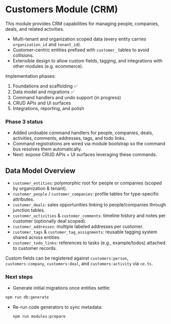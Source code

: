 # Customers Module (CRM)

This module provides CRM capabilities for managing people, companies, deals, and related activities.

- Multi-tenant and organization scoped data (every entity carries `organization_id` and `tenant_id`).
- Customer-centric entities prefixed with `customer_` tables to avoid collisions.
- Extensible design to allow custom fields, tagging, and integrations with other modules (e.g. ecommerce).

Implementation phases:
1. Foundations and scaffolding ✅
2. Data model and migrations ✅
3. Command handlers and undo support (in progress)
4. CRUD APIs and UI surfaces
5. Integrations, reporting, and polish

### Phase 3 status

- Added undoable command handlers for people, companies, deals, activities, comments, addresses, tags, and todo links.
- Command registrations are wired via module bootstrap so the command bus resolves them automatically.
- Next: expose CRUD APIs + UI surfaces leveraging these commands.

## Data Model Overview

- `customer_entities`: polymorphic root for people or companies (scoped by organization & tenant).
- `customer_people` / `customer_companies`: profile tables for type-specific attributes.
- `customer_deals`: sales opportunities linking to people/companies through junction tables.
- `customer_activities` & `customer_comments`: timeline history and notes per customer (optionally deal scoped).
- `customer_addresses`: multiple labeled addresses per customer.
- `customer_tags` & `customer_tag_assignments`: reusable tagging system shared across entities.
- `customer_todo_links`: references to tasks (e.g., example/todos) attached to customer records.

Custom fields can be registered against `customers:person`, `customers:company`, `customers:deal`, and `customers:activity` via `ce.ts`.

### Next steps

- Generate initial migrations once entities settle:
```bash
npm run db:generate
```
- Re-run code generators to sync metadata:
  ```bash
  npm run modules:prepare
  ```
